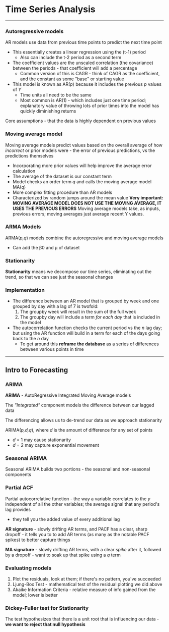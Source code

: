 # Time Series Analysis
----
### Autoregressive models
AR models use data from previous time points to predict the next time point
* This essentially creates a linear regression using the (t-1) period
  * Also can include the t-2 period as a second term
* The coefficient values are the unscaled correlation (the covariance) between the periods - that coefficient will add a percentage
  * Common version of this is CAGR - think of CAGR as the coefficient, and the constant as some "base" or starting value
* This model is known as AR(*p*) because it includes the previous *p* values of *Y*
  * Time units all need to be the same
  * Most common is AR(1) - which includes just one time period; explanatory value of throwing lots of prior times into the model has quickly diminishing returns

Core assumptions - that the data is highly dependent on previous values

### Moving average model
Moving average models predict values based on the overall average of how *incorrect* or prior models were - the error of previous predictions, vs the predictions themselves
* Incorporating more prior values will help improve the average error calculation
* The average of the dataset is our constant term
* Model checks an order term *q* and calls the moving average model MA(*q*)
* More complex fitting procedure than AR models
* Characterized by random jumps around the mean value
**Very important: MOVING AVERAGE MODEL DOES NOT USE THE MOVING AVERAGE, IT USES THE PREVIOUS ERRORS**
Moving average models take, as inputs, previous errors; moving averages just average recent Y values.

### ARMA Models
ARMA(*p,q*) models combine the autoregressive and moving average models
* Can add the &beta;0 and &mu; of dataset

### Stationarity
**Stationarity** means we decompose our time series, eliminating out the trend, so that we can see just the seasonal changes

### Implementation
* The difference between an AR model that is grouped by week and one grouped by day with a lag of 7 is twofold:
  1. The groupby week will result in the sum of the full week
  2. The groupby day will include a term *for each day* that is included in the model
* The autocorrelation function checks the current period vs the *n* lag day; but using the AR function will build in a term for each of the days going back to the *n* day
  * To get around this **reframe the database** as a series of differences between various points in time
----
## Intro to Forecasting
### ARIMA
**ARIMA** - AutoRegressive Integrated Moving Average models

The *"Integrated"* component models the difference between our lagged data

The differencing allows us to de-trend our data as we approach stationarity

ARIMA(*p,d,q*), where *d* is the amount of difference for any set of points
- *d* = 1 may cause stationarity
- *d* = 2 may capture exponential movement

### Seasonal ARIMA
Seasonal ARIMA builds two portions - the seasonal and non-seasonal components

### Partial ACF
Partial autocorrelative function - the way a variable correlates to the *y* independent of all the other variables; the average signal that any period's lag provides
- they tell you the added value of every additional lag

**AR signature** - slowly drifting AR terms, and PACF has a clear, sharp dropoff - it tells you to to add AR terms (as many as the notable PACF spikes) to better capture things

**MA signature** - slowly drifting AR terms, with a clear *spike* after it, followed by a dropoff - want to soak up that spike using a *q* term

### Evaluating models
1. Plot the residuals, look at them; if there's no pattern, you've succeeded
2. Ljung-Box Test - mathematical test of the residual plotting we did above
3. Akaike Information Criteria - relative measure of info gained from the model; lower is better

### Dickey-Fuller test for Stationarity
The test hypothesizes that there is a unit root that is influencing our data - **we want to reject that null hypothesis**
